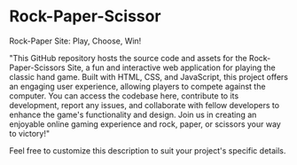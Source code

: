 # Rock-Paper-Scissor
Rock-Paper Site: Play, Choose, Win!



"This GitHub repository hosts the source code and assets for the Rock-Paper-Scissors Site, a fun and interactive web application for playing the classic hand game. Built with HTML, CSS, and JavaScript, this project offers an engaging user experience, allowing players to compete against the computer. You can access the codebase here, contribute to its development, report any issues, and collaborate with fellow developers to enhance the game's functionality and design. Join us in creating an enjoyable online gaming experience and rock, paper, or scissors your way to victory!"

Feel free to customize this description to suit your project's specific details.

